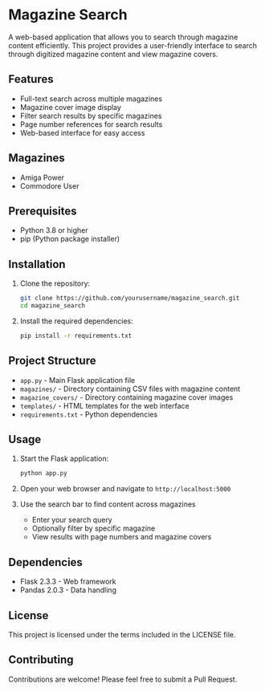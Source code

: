 # Magazine Search

A web-based application that allows you to search through magazine content efficiently. This project provides a user-friendly interface to search through digitized magazine content and view magazine covers.

## Features

- Full-text search across multiple magazines
- Magazine cover image display
- Filter search results by specific magazines
- Page number references for search results
- Web-based interface for easy access

## Magazines

- Amiga Power
- Commodore User

## Prerequisites

- Python 3.8 or higher
- pip (Python package installer)

## Installation

1. Clone the repository:
   ```bash
   git clone https://github.com/yourusername/magazine_search.git
   cd magazine_search
   ```

2. Install the required dependencies:
   ```bash
   pip install -r requirements.txt
   ```

## Project Structure

- `app.py` - Main Flask application file
- `magazines/` - Directory containing CSV files with magazine content
- `magazine_covers/` - Directory containing magazine cover images
- `templates/` - HTML templates for the web interface
- `requirements.txt` - Python dependencies

## Usage

1. Start the Flask application:
   ```bash
   python app.py
   ```

2. Open your web browser and navigate to `http://localhost:5000`

3. Use the search bar to find content across magazines
   - Enter your search query
   - Optionally filter by specific magazine
   - View results with page numbers and magazine covers

## Dependencies

- Flask 2.3.3 - Web framework
- Pandas 2.0.3 - Data handling

## License

This project is licensed under the terms included in the LICENSE file.

## Contributing

Contributions are welcome! Please feel free to submit a Pull Request.

